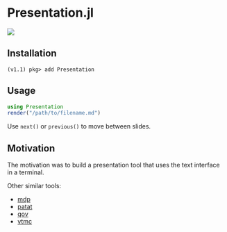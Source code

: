 # Presentation.jl

![](https://user-images.githubusercontent.com/1813121/65624325-22f5f900-dfb9-11e9-936e-39143431377f.gif)

## Installation

```
(v1.1) pkg> add Presentation
```

## Usage

```julia
using Presentation
render("/path/to/filename.md")
```

Use `next()` or `previous()` to move between slides.

## Motivation

The motivation was to build a presentation tool that uses the text interface in a terminal.

Other similar tools:

- [mdp](https://github.com/visit1985/mdp)
- [patat](https://github.com/jaspervdj/patat)
- [qov](https://github.com/chunqiuyiyu/qov)
- [vtmc](https://github.com/jclulow/vtmc)


